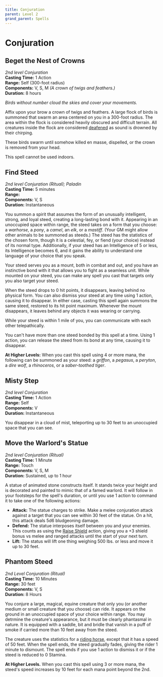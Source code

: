```yaml
---
title: Conjuration
parent: Level 2
grand_parent: Spells
---
```


# Conjuration

## Beget the Nest of Crowns
*2nd level Conjuration*<br>
**Casting Time:** 1 Action<br>
**Range:** Self (300-foot radius)<br>
**Components:** V, S, M *(A crown of twigs and feathers.)*<br>
**Duration:** 8 hours

*Birds without number cloud the skies and cover your movements.*

Affix upon your brow a crown of twigs and feathers. A large flock of birds is summoned that swarm an area centered on you in a 300-foot radius. The area within the flock is considered heavily obscured and difficult terrain. All creatures inside the flock are considered [deafened](https://stormchaserroleplaying.com/stormchaserRPG/Conditions/Deafened/) as sound is drowned by their chirping.

These birds swarm until somehow killed en masse, dispelled, or the crown is removed from your head.

This spell cannot be used indoors.

## Find Steed
*2nd level Conjuration (Ritual); Paladin*<br>
**Casting Time:** 5 minutes<br>
**Range:** <br>
**Components:** V, S<br>
**Duration:** Instantaneous

You summon a spirit that assumes the form of an unusually intelligent, strong, and loyal steed, creating a long-lasting bond with it. Appearing in an unoccupied space within range, the steed takes on a form that you choose: a *warhorse*, a *pony*, a *camel*, an *elk*, or a *mastiff*. (Your GM might allow other animals to be summoned as steeds.) The steed has the statistics of the chosen form, though it is a celestial, fey, or fiend (your choice) instead of its normal type. Additionally, if your steed has an Intelligence of 5 or less, its Intelligence becomes 6, and it gains the ability to understand one language of your choice that you speak.

Your steed serves you as a mount, both in combat and out, and you have an instinctive bond with it that allows you to fight as a seamless unit. While mounted on your steed, you can make any spell you cast that targets only you also target your steed.

When the steed drops to 0 hit points, it disappears, leaving behind no physical form. You can also dismiss your steed at any time using 1 action, causing it to disappear. In either case, casting this spell again summons the same steed, restored to its hit point maximum. Whenever the mount disappears, it leaves behind any objects it was wearing or carrying.

While your steed is within 1 mile of you, you can communicate with each other telepathically.

You can't have more than one steed bonded by this spell at a time. Using 1 action, you can release the steed from its bond at any time, causing it to disappear.

**At Higher Levels:** When you cast this spell using 4 or more mana, the following can be summoned as your steed: a *griffon*, a *pegasus*, a *peryton*, a *dire wolf*, a *rhinoceros*, or a *saber-toothed tiger*.

## Misty Step
*2nd level Conjuration*<br>
**Casting Time:** 1 Action<br>
**Range:** Self<br>
**Components:** V<br>
**Duration:** Instantaneous

You disappear in a cloud of mist, teleporting up to 30 feet to an unoccupied space that you can see.

## Move the Warlord's Statue
*2nd level Conjuration (Ritual)*<br>
**Casting Time:** 1 Minute<br>
**Range:** Touch<br>
**Components:** V, S, M<br>
**Duration:** Sustained, up to 1 hour

A statue of animated stone constructs itself. It stands twice your height and is decorated and painted to mimic that of a famed warlord. It will follow in your footsteps for the spell's duration, or until you use 1 action to command it to take one of the following actions:
* **Attack:** The statue charges to strike. Make a melee conjuration attack against a target that you can see within 30 feet of the statue. On a hit, this attack deals 5d6 bludgeoning damage.
* **Defend:** The statue interposes itself between you and your enemies. This counts as using the [Raise Shield](https://stormchaserroleplaying.com/stormchaserRPG/Combat/Melee/Raise/) action, giving you a +3 shield bonus vs melee and ranged attacks until the start of your next turn.
* **Lift:** The status will lift one thing weighing 500 lbs. or less and move it up to 30 feet.

## Phantom Steed
*2nd Level Conjuration (Ritual)*<br>
**Casting Time:** 10 Minutes<br>
**Range:** 30 feet<br>
**Components:** V, S<br>
**Duration:** 8 Hours

You conjure a large, magical, equine creature that only you (or another medium or small creature that you choose) can ride. It appears on the ground in an unoccupied space of your choice within range. You may detrmine the creature's appearance, but it must be clearly phantasmal in nature. It is equipped with a saddle, bit and bridle that vanish in a puff of smoke if carried more than 10 feet away from the steed.

The creature uses the statistics for a [riding horse](), except that it has a speed of 50 feet. When the spell ends, the steed gradually fades, giving the rider 1 minute to dismount. The spell ends if you use 1 action to dismiss it or if the steed is reduced to 0 Stamina.

**At Higher Levels.** When you cast this spell using 3 or more mana, the steed's speed increases by 10 feet for each mana point beyond the 2nd.
